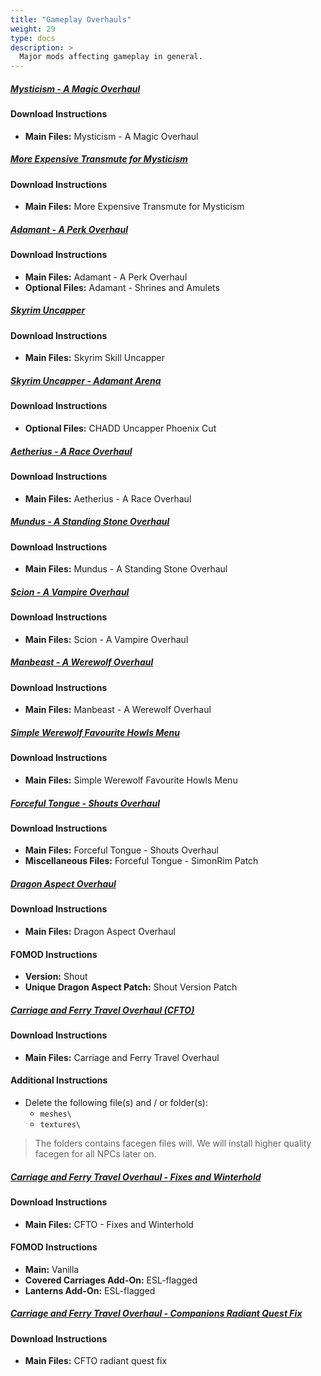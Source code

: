 ```yaml
---
title: "Gameplay Overhauls"
weight: 29
type: docs
description: >
  Major mods affecting gameplay in general.
---
```


##### [Mysticism - A Magic Overhaul](https://www.nexusmods.com/skyrimspecialedition/mods/27839?tab=files)

#### Download Instructions

* **Main Files:** Mysticism - A Magic Overhaul

##### [More Expensive Transmute for Mysticism](https://www.nexusmods.com/skyrimspecialedition/mods/31754?tab=files)

#### Download Instructions

* **Main Files:** More Expensive Transmute for Mysticism

##### [Adamant - A Perk Overhaul](https://www.nexusmods.com/skyrimspecialedition/mods/30191/?tab=files)

#### Download Instructions

* **Main Files:** Adamant - A Perk Overhaul
* **Optional Files:** Adamant - Shrines and Amulets

##### [Skyrim Uncapper](https://www.nexusmods.com/skyrimspecialedition/mods/8889?tab=files)

#### Download Instructions

* **Main Files:** Skyrim Skill Uncapper

##### [Skyrim Uncapper - Adamant Arena](https://www.nexusmods.com/skyrimspecialedition/mods/35366?tab=files)

#### Download Instructions

* **Optional Files:** CHADD Uncapper Phoenix Cut

##### [Aetherius - A Race Overhaul](https://www.nexusmods.com/skyrimspecialedition/mods/26686?tab=files)

#### Download Instructions

* **Main Files:** Aetherius - A Race Overhaul

##### [Mundus - A Standing Stone Overhaul](https://www.nexusmods.com/skyrimspecialedition/mods/33411?tab=files)

#### Download Instructions

* **Main Files:** Mundus - A Standing Stone Overhaul

##### [Scion - A Vampire Overhaul](https://www.nexusmods.com/skyrimspecialedition/mods/41639?tab=files)

#### Download Instructions

* **Main Files:** Scion - A Vampire Overhaul

##### [Manbeast - A Werewolf Overhaul](https://www.nexusmods.com/skyrimspecialedition/mods/44746?tab=files)

#### Download Instructions

* **Main Files:** Manbeast - A Werewolf Overhaul

##### [Simple Werewolf Favourite Howls Menu](https://www.nexusmods.com/skyrimspecialedition/mods/35736?tab=files)

#### Download Instructions

- **Main Files:** Simple Werewolf Favourite Howls Menu

##### [Forceful Tongue - Shouts Overhaul](https://www.nexusmods.com/skyrimspecialedition/mods/36276?tab=files)

#### Download Instructions

- **Main Files:** Forceful Tongue - Shouts Overhaul
- **Miscellaneous Files:** Forceful Tongue - SimonRim Patch

##### [Dragon Aspect Overhaul](https://www.nexusmods.com/skyrimspecialedition/mods/29941?tab=files)

#### Download Instructions

- **Main Files:** Dragon Aspect Overhaul

#### FOMOD Instructions

- **Version:** Shout
- **Unique Dragon Aspect Patch:** Shout Version Patch

##### [Carriage and Ferry Travel Overhaul (CFTO)](https://www.nexusmods.com/skyrimspecialedition/mods/8379?tab=files)

#### Download Instructions

* **Main Files:** Carriage and Ferry Travel Overhaul

#### Additional Instructions

- Delete the following file(s) and / or folder(s):
  - `meshes\`
  - `textures\`

> The folders contains facegen files will. We will install higher quality facegen for all NPCs later on.

##### [Carriage and Ferry Travel Overhaul - Fixes and Winterhold](https://www.nexusmods.com/skyrimspecialedition/mods/40651?tab=files)

#### Download Instructions

* **Main Files:** CFTO - Fixes and Winterhold

#### FOMOD Instructions

* **Main:** Vanilla
* **Covered Carriages Add-On:** ESL-flagged
* **Lanterns Add-On:** ESL-flagged

##### [Carriage and Ferry Travel Overhaul - Companions Radiant Quest Fix](https://www.nexusmods.com/skyrimspecialedition/mods/52353?tab=files)

#### Download Instructions

- **Main Files:** CFTO radiant quest fix